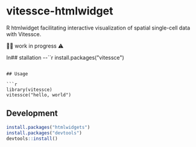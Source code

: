 # vitessce-htmlwidget

R htmlwidget facilitating interactive visualization of spatial single-cell data with Vitessce.

👷🚧 work in progress ⚠️

In## stallation
--``r
install.packages("vitessce")
```

## Usage

```r
library(vitessce)
vitessce("hello, world")
```

## Development

```r
install.packages("htmlwidgets")
install.packages("devtools")
devtools::install()

```
